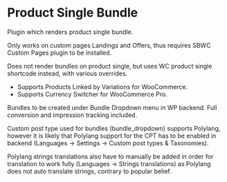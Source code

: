 # Product Single Bundle

Plugin which renders product single bundle. 

Only works on custom pages Landings and Offers, thus requires SBWC Custom Pages plugin to be installed. 

Does not render bundles on product single, but uses WC product single shortcode instead, with various overrides. 

- Supports Products Linked by Variations for WooCommerce.
- Supports Currency Switcher for WooCommerce Pro.

Bundles to be created under Bundle Dropdown menu in WP backend. Full conversion and impression tracking included.

Custom post type used for bundles (bundle_dropdown) supports Polylang, however it is likely that Polylang support for the CPT has to be enabled in backend (Languages -> Settings -> Custom post types & Taxonomies).

Polylang strings translations also have to manually be added in order for translation to work fully (Languages -> Strings translations) as Polylang does not auto translate strings, contrary to popular belief.